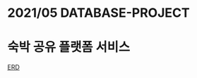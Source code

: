 # 2021/05 DATABASE-PROJECT

# 숙박 공유 플랫폼 서비스

<a href = "https://github.com/Syeong0013/DATABASE-PROJECT/blob/c7f2618e551c2b66c56f189b1811643983b7a7ad/%EC%88%99%EB%B0%95%20%EA%B3%B5%EC%9C%A0%20%ED%94%8C%EB%9E%AB%ED%8F%BC%20%EC%84%9C%EB%B9%84%EC%8A%A4%20%ED%85%8C%EC%9D%B4%EB%B8%94%20%EA%B4%80%EA%B3%84%EB%8F%84%20%EC%B5%9C%EC%A2%85.png"> ERD </a>
